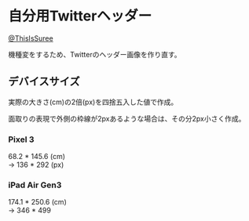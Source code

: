 # 自分用Twitterヘッダー

[@ThisIsSuree](https://twitter.com/ThisIsSuree)

機種変をするため、Twitterのヘッダー画像を作り直す。

## デバイスサイズ

実際の大きさ(cm)の2倍(px)を四捨五入した値で作成。

面取りの表現で外側の枠線が2pxあるような場合は、その分2px小さく作成。

### Pixel 3

68.2 * 145.6 (cm)  
→ 136 * 292 (px)


### iPad Air Gen3

174.1 * 250.6 (cm)  
→ 346 * 499